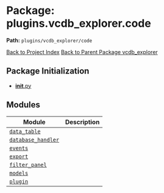 # Package: plugins.vcdb_explorer.code

**Path:** `plugins/vcdb_explorer/code`

[Back to Project Index](../../../../index.md)
[Back to Parent Package vcdb_explorer](../index.md)

## Package Initialization
- [__init__.py](init.md)

## Modules

| Module | Description |
| --- | --- |
| [`data_table`](data_table.md) |  |
| [`database_handler`](database_handler.md) |  |
| [`events`](events.md) |  |
| [`export`](export.md) |  |
| [`filter_panel`](filter_panel.md) |  |
| [`models`](models.md) |  |
| [`plugin`](plugin.md) |  |
